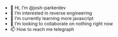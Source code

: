 - 👋 Hi, I’m @josh-parkerdev
- 👀 I’m interested in reverse engineering
- 🌱 I’m currently learning more javascript
- 💞️ I’m looking to collaborate on nothing right now
- 📫 How to reach me telegraph

<!---
josh-parkerdev/josh-parkerdev is a ✨ special ✨ repository because its `README.md` (this file) appears on your GitHub profile.
You can click the Preview link to take a look at your changes.
--->
